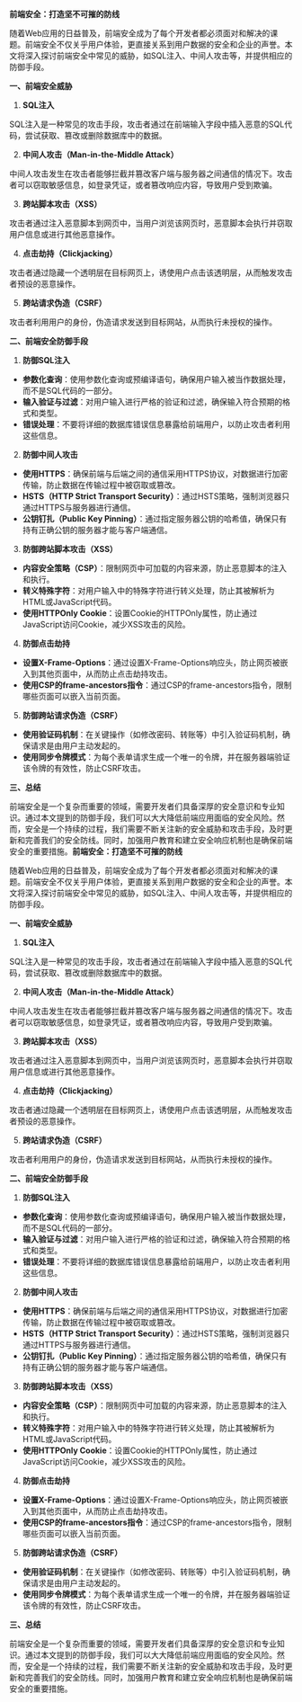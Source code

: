 **前端安全：打造坚不可摧的防线**

随着Web应用的日益普及，前端安全成为了每个开发者都必须面对和解决的课题。前端安全不仅关乎用户体验，更直接关系到用户数据的安全和企业的声誉。本文将深入探讨前端安全中常见的威胁，如SQL注入、中间人攻击等，并提供相应的防御手段。

**一、前端安全威胁**

1. **SQL注入**

SQL注入是一种常见的攻击手段，攻击者通过在前端输入字段中插入恶意的SQL代码，尝试获取、篡改或删除数据库中的数据。

2. **中间人攻击（Man-in-the-Middle Attack）**

中间人攻击发生在攻击者能够拦截并篡改客户端与服务器之间通信的情况下。攻击者可以窃取敏感信息，如登录凭证，或者篡改响应内容，导致用户受到欺骗。

3. **跨站脚本攻击（XSS）**

攻击者通过注入恶意脚本到网页中，当用户浏览该网页时，恶意脚本会执行并窃取用户信息或进行其他恶意操作。

4. **点击劫持（Clickjacking）**

攻击者通过隐藏一个透明层在目标网页上，诱使用户点击该透明层，从而触发攻击者预设的恶意操作。

5. **跨站请求伪造（CSRF）**

攻击者利用用户的身份，伪造请求发送到目标网站，从而执行未授权的操作。

**二、前端安全防御手段**

1. **防御SQL注入**

* **参数化查询**：使用参数化查询或预编译语句，确保用户输入被当作数据处理，而不是SQL代码的一部分。
* **输入验证与过滤**：对用户输入进行严格的验证和过滤，确保输入符合预期的格式和类型。
* **错误处理**：不要将详细的数据库错误信息暴露给前端用户，以防止攻击者利用这些信息。

2. **防御中间人攻击**

* **使用HTTPS**：确保前端与后端之间的通信采用HTTPS协议，对数据进行加密传输，防止数据在传输过程中被窃取或篡改。
* **HSTS（HTTP Strict Transport Security）**：通过HSTS策略，强制浏览器只通过HTTPS与服务器进行通信。
* **公钥钉扎（Public Key Pinning）**：通过指定服务器公钥的哈希值，确保只有持有正确公钥的服务器才能与客户端通信。

3. **防御跨站脚本攻击（XSS）**

* **内容安全策略（CSP）**：限制网页中可加载的内容来源，防止恶意脚本的注入和执行。
* **转义特殊字符**：对用户输入中的特殊字符进行转义处理，防止其被解析为HTML或JavaScript代码。
* **使用HTTPOnly Cookie**：设置Cookie的HTTPOnly属性，防止通过JavaScript访问Cookie，减少XSS攻击的风险。

4. **防御点击劫持**

* **设置X-Frame-Options**：通过设置X-Frame-Options响应头，防止网页被嵌入到其他页面中，从而防止点击劫持攻击。
* **使用CSP的frame-ancestors指令**：通过CSP的frame-ancestors指令，限制哪些页面可以嵌入当前页面。

5. **防御跨站请求伪造（CSRF）**

* **使用验证码机制**：在关键操作（如修改密码、转账等）中引入验证码机制，确保请求是由用户主动发起的。
* **使用同步令牌模式**：为每个表单请求生成一个唯一的令牌，并在服务器端验证该令牌的有效性，防止CSRF攻击。

**三、总结**

前端安全是一个复杂而重要的领域，需要开发者们具备深厚的安全意识和专业知识。通过本文提到的防御手段，我们可以大大降低前端应用面临的安全风险。然而，安全是一个持续的过程，我们需要不断关注新的安全威胁和攻击手段，及时更新和完善我们的安全防线。同时，加强用户教育和建立安全响应机制也是确保前端安全的重要措施。**前端安全：打造坚不可摧的防线**

随着Web应用的日益普及，前端安全成为了每个开发者都必须面对和解决的课题。前端安全不仅关乎用户体验，更直接关系到用户数据的安全和企业的声誉。本文将深入探讨前端安全中常见的威胁，如SQL注入、中间人攻击等，并提供相应的防御手段。

**一、前端安全威胁**

1. **SQL注入**

SQL注入是一种常见的攻击手段，攻击者通过在前端输入字段中插入恶意的SQL代码，尝试获取、篡改或删除数据库中的数据。

2. **中间人攻击（Man-in-the-Middle Attack）**

中间人攻击发生在攻击者能够拦截并篡改客户端与服务器之间通信的情况下。攻击者可以窃取敏感信息，如登录凭证，或者篡改响应内容，导致用户受到欺骗。

3. **跨站脚本攻击（XSS）**

攻击者通过注入恶意脚本到网页中，当用户浏览该网页时，恶意脚本会执行并窃取用户信息或进行其他恶意操作。

4. **点击劫持（Clickjacking）**

攻击者通过隐藏一个透明层在目标网页上，诱使用户点击该透明层，从而触发攻击者预设的恶意操作。

5. **跨站请求伪造（CSRF）**

攻击者利用用户的身份，伪造请求发送到目标网站，从而执行未授权的操作。

**二、前端安全防御手段**

1. **防御SQL注入**

* **参数化查询**：使用参数化查询或预编译语句，确保用户输入被当作数据处理，而不是SQL代码的一部分。
* **输入验证与过滤**：对用户输入进行严格的验证和过滤，确保输入符合预期的格式和类型。
* **错误处理**：不要将详细的数据库错误信息暴露给前端用户，以防止攻击者利用这些信息。

2. **防御中间人攻击**

* **使用HTTPS**：确保前端与后端之间的通信采用HTTPS协议，对数据进行加密传输，防止数据在传输过程中被窃取或篡改。
* **HSTS（HTTP Strict Transport Security）**：通过HSTS策略，强制浏览器只通过HTTPS与服务器进行通信。
* **公钥钉扎（Public Key Pinning）**：通过指定服务器公钥的哈希值，确保只有持有正确公钥的服务器才能与客户端通信。

3. **防御跨站脚本攻击（XSS）**

* **内容安全策略（CSP）**：限制网页中可加载的内容来源，防止恶意脚本的注入和执行。
* **转义特殊字符**：对用户输入中的特殊字符进行转义处理，防止其被解析为HTML或JavaScript代码。
* **使用HTTPOnly Cookie**：设置Cookie的HTTPOnly属性，防止通过JavaScript访问Cookie，减少XSS攻击的风险。

4. **防御点击劫持**

* **设置X-Frame-Options**：通过设置X-Frame-Options响应头，防止网页被嵌入到其他页面中，从而防止点击劫持攻击。
* **使用CSP的frame-ancestors指令**：通过CSP的frame-ancestors指令，限制哪些页面可以嵌入当前页面。

5. **防御跨站请求伪造（CSRF）**

* **使用验证码机制**：在关键操作（如修改密码、转账等）中引入验证码机制，确保请求是由用户主动发起的。
* **使用同步令牌模式**：为每个表单请求生成一个唯一的令牌，并在服务器端验证该令牌的有效性，防止CSRF攻击。

**三、总结**

前端安全是一个复杂而重要的领域，需要开发者们具备深厚的安全意识和专业知识。通过本文提到的防御手段，我们可以大大降低前端应用面临的安全风险。然而，安全是一个持续的过程，我们需要不断关注新的安全威胁和攻击手段，及时更新和完善我们的安全防线。同时，加强用户教育和建立安全响应机制也是确保前端安全的重要措施。